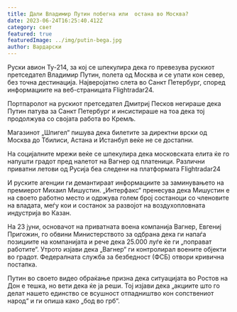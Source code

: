 ```yaml
---
title: Дали Владимир Путин побегна или  остана во Москва?
date: 2023-06-24T16:25:40.412Z
category: свет
featured: true
featuredImage: ../img/putin-bega.jpg
author: Вардарски
---
```

Руски авион Ту-214, за кој се шпекулира дека го превезува рускиот претседател Владимир Путин, полета од Москва и се упати кон север, без точна дестинација. Најверојатно слета во Санкт Петербург, според информациите на веб-страницата Flightradar24.

Портпаролот на рускиот претседател Дмитриј Песков негираше дека Путин патува за Санкт Петербург и инсистираше на тоа дека тој продолжува со својата работа во Кремљ.

Магазинот „Шпигел“ пишува дека билетите за директни врски од Москва до Тбилиси, Астана и Истанбул веќе не се достапни.

На социјалните мрежи веќе се шпекулира дека московската елита ќе го напушти градот пред налетот на Вагнер од платеници. Различни приватни летови од Русија беа следени на платформата Flightradar24

И руските агенции ги демантираат информациите за заминувањето на премиерот Михаил Мишустин. „Интерфакс“ пренесува дека Мишустин е на своето работно место и одржува голем број состаноци со членовите на владата, меѓу кои и состанок за развојот на воздухопловната индустрија во Казан.

На 23 јуни, основачот на приватната воена компанија Вагнер, Евгениј Пригожин, го обвини Министерството за одбрана дека ги напаѓа позициите на компанијата и рече дека 25.000 луѓе ќе ги „поправат работите“. Утрото изјави дека „Вагнер“ ги контролирал воените објекти во градот. Федералната служба за безбедност (ФСБ) отвори кривична постапка.

Путин во своето видео обраќање призна дека ситуацијата во Ростов на Дон е тешка, но вети дека ќе ја реши. Тој изјави дека „акциите што го делат нашето единство се всушност отпадништво кон сопствениот народ“ и ги опиша како „бод во грб“.